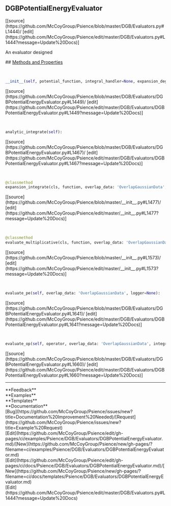 ## <a id="Psience.DGB.Evaluators.DGBPotentialEnergyEvaluator">DGBPotentialEnergyEvaluator</a> 

<div class="docs-source-link" markdown="1">
[[source](https://github.com/McCoyGroup/Psience/blob/master/DGB/Evaluators.py#L1444)/
[edit](https://github.com/McCoyGroup/Psience/edit/master/DGB/Evaluators.py#L1444?message=Update%20Docs)]
</div>

An evaluator designed







<div class="collapsible-section">
 <div class="collapsible-section collapsible-section-header" markdown="1">
## <a class="collapse-link" data-toggle="collapse" href="#methods" markdown="1"> Methods and Properties</a> <a class="float-right" data-toggle="collapse" href="#methods"><i class="fa fa-chevron-down"></i></a>
 </div>
 <div class="collapsible-section collapsible-section-body collapse show" id="methods" markdown="1">
 
<a id="Psience.DGB.Evaluators.DGBPotentialEnergyEvaluator.__init__" class="docs-object-method">&nbsp;</a> 
```python
__init__(self, potential_function, integral_handler=None, expansion_degree=None, expansion_type=None, quadrature_degree=None, pairwise_functions=None, logger=None): 
```
<div class="docs-source-link" markdown="1">
[[source](https://github.com/McCoyGroup/Psience/blob/master/DGB/Evaluators/DGBPotentialEnergyEvaluator.py#L1449)/
[edit](https://github.com/McCoyGroup/Psience/edit/master/DGB/Evaluators/DGBPotentialEnergyEvaluator.py#L1449?message=Update%20Docs)]
</div>


<a id="Psience.DGB.Evaluators.DGBPotentialEnergyEvaluator.analytic_integrate" class="docs-object-method">&nbsp;</a> 
```python
analytic_integrate(self): 
```
<div class="docs-source-link" markdown="1">
[[source](https://github.com/McCoyGroup/Psience/blob/master/DGB/Evaluators/DGBPotentialEnergyEvaluator.py#L1467)/
[edit](https://github.com/McCoyGroup/Psience/edit/master/DGB/Evaluators/DGBPotentialEnergyEvaluator.py#L1467?message=Update%20Docs)]
</div>


<a id="Psience.DGB.Evaluators.DGBPotentialEnergyEvaluator.expansion_integrate" class="docs-object-method">&nbsp;</a> 
```python
@classmethod
expansion_integrate(cls, function, overlap_data: 'OverlapGaussianData', expansion_type, expansion_degree=2, pairwise_functions=None, logger=None): 
```
<div class="docs-source-link" markdown="1">
[[source](https://github.com/McCoyGroup/Psience/blob/master/__init__.py#L1477)/
[edit](https://github.com/McCoyGroup/Psience/edit/master/__init__.py#L1477?message=Update%20Docs)]
</div>


<a id="Psience.DGB.Evaluators.DGBPotentialEnergyEvaluator.evaluate_multiplicative" class="docs-object-method">&nbsp;</a> 
```python
@classmethod
evaluate_multiplicative(cls, function, overlap_data: 'OverlapGaussianData', integral_handler=None, expansion_degree=None, expansion_type=None, quadrature_degree=None, pairwise_functions=None, logger=None): 
```
<div class="docs-source-link" markdown="1">
[[source](https://github.com/McCoyGroup/Psience/blob/master/__init__.py#L1573)/
[edit](https://github.com/McCoyGroup/Psience/edit/master/__init__.py#L1573?message=Update%20Docs)]
</div>


<a id="Psience.DGB.Evaluators.DGBPotentialEnergyEvaluator.evaluate_pe" class="docs-object-method">&nbsp;</a> 
```python
evaluate_pe(self, overlap_data: 'OverlapGaussianData', logger=None): 
```
<div class="docs-source-link" markdown="1">
[[source](https://github.com/McCoyGroup/Psience/blob/master/DGB/Evaluators/DGBPotentialEnergyEvaluator.py#L1641)/
[edit](https://github.com/McCoyGroup/Psience/edit/master/DGB/Evaluators/DGBPotentialEnergyEvaluator.py#L1641?message=Update%20Docs)]
</div>


<a id="Psience.DGB.Evaluators.DGBPotentialEnergyEvaluator.evaluate_op" class="docs-object-method">&nbsp;</a> 
```python
evaluate_op(self, operator, overlap_data: 'OverlapGaussianData', integral_handler=None, expansion_degree=None, expansion_type=None, quadrature_degree=None, pairwise_functions=None, logger=None): 
```
<div class="docs-source-link" markdown="1">
[[source](https://github.com/McCoyGroup/Psience/blob/master/DGB/Evaluators/DGBPotentialEnergyEvaluator.py#L1660)/
[edit](https://github.com/McCoyGroup/Psience/edit/master/DGB/Evaluators/DGBPotentialEnergyEvaluator.py#L1660?message=Update%20Docs)]
</div>
 </div>
</div>












---


<div markdown="1" class="text-secondary">
<div class="container">
  <div class="row">
   <div class="col" markdown="1">
**Feedback**   
</div>
   <div class="col" markdown="1">
**Examples**   
</div>
   <div class="col" markdown="1">
**Templates**   
</div>
   <div class="col" markdown="1">
**Documentation**   
</div>
   <div class="col" markdown="1">
   
</div>
   <div class="col" markdown="1">
   
</div>
   <div class="col" markdown="1">
   
</div>
</div>
  <div class="row">
   <div class="col" markdown="1">
[Bug](https://github.com/McCoyGroup/Psience/issues/new?title=Documentation%20Improvement%20Needed)/[Request](https://github.com/McCoyGroup/Psience/issues/new?title=Example%20Request)   
</div>
   <div class="col" markdown="1">
[Edit](https://github.com/McCoyGroup/Psience/edit/gh-pages/ci/examples/Psience/DGB/Evaluators/DGBPotentialEnergyEvaluator.md)/[New](https://github.com/McCoyGroup/Psience/new/gh-pages/?filename=ci/examples/Psience/DGB/Evaluators/DGBPotentialEnergyEvaluator.md)   
</div>
   <div class="col" markdown="1">
[Edit](https://github.com/McCoyGroup/Psience/edit/gh-pages/ci/docs/Psience/DGB/Evaluators/DGBPotentialEnergyEvaluator.md)/[New](https://github.com/McCoyGroup/Psience/new/gh-pages/?filename=ci/docs/templates/Psience/DGB/Evaluators/DGBPotentialEnergyEvaluator.md)   
</div>
   <div class="col" markdown="1">
[Edit](https://github.com/McCoyGroup/Psience/edit/master/DGB/Evaluators.py#L1444?message=Update%20Docs)   
</div>
   <div class="col" markdown="1">
   
</div>
   <div class="col" markdown="1">
   
</div>
   <div class="col" markdown="1">
   
</div>
</div>
</div>
</div>